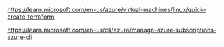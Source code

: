 

https://learn.microsoft.com/en-us/azure/virtual-machines/linux/quick-create-terraform

https://learn.microsoft.com/en-us/cli/azure/manage-azure-subscriptions-azure-cli

